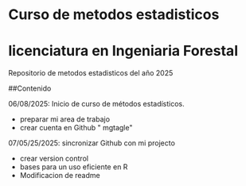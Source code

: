 # Curso de metodos estadisticos 
# licenciatura en Ingeniaria Forestal 

Repositorio de metodos estadisticos del año 2025 

##Contenido

06/08/2025: Inicio de curso de métodos estadísticos.
+ preparar mi area de trabajo 
+ crear cuenta en Github " mgtagle"

07/05/25/2025: sincronizar Github con mi projecto 
+ crear version control
+ bases para un uso eficiente en R
+ Modificacion de readme 